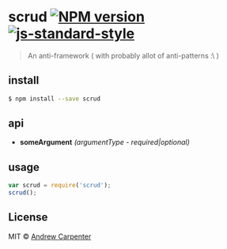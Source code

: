 # scrud [![NPM version](https://badge.fury.io/js/scrud.svg)](https://npmjs.org/package/scrud)   [![js-standard-style](https://img.shields.io/badge/code%20style-standard-brightgreen.svg?style=flat)](https://github.com/feross/standard)

> An anti-framework ( with probably allot of anti-patterns :\ )

## install

```sh
$ npm install --save scrud
```

## api
- **someArgument** *(argumentType - required|optional)*

## usage

```js
var scrud = require('scrud');
scrud();
```

## License

MIT © [Andrew Carpenter](https://github.com/doesdev)
